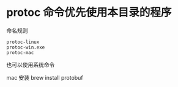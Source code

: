# protoc 命令优先使用本目录的程序

命名规则

    protoc-linux
    protoc-win.exe
    protoc-mac

也可以使用系统命令

mac 安装 brew install protobuf